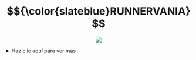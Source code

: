 # $${\color{slateblue}RUNNERVANIA}$$

<p align="center">
  <img src="https://www.gifcen.com/wp-content/uploads/2023/07/neon-gif-6.gif" />
</p>

<details>
  <summary>Haz clic aquí para ver más</summary>
  
  Aquí va el contenido que quieres ocultar.
  
  Puede ser texto, código, imágenes, etc.
</details>

